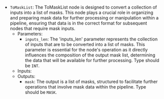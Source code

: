- `ToMaskList`: The ToMaskList node is designed to convert a collection of inputs into a list of masks. This node plays a crucial role in organizing and preparing mask data for further processing or manipulation within a pipeline, ensuring that data is in the correct format for subsequent nodes that require mask inputs.
    - Parameters:
        - `inputs_len`: The 'inputs_len' parameter represents the collection of inputs that are to be converted into a list of masks. This parameter is essential for the node's operation as it directly influences the composition of the output mask list, determining the data that will be available for further processing. Type should be `INT`.
    - Inputs:
    - Outputs:
        - `mask`: The output is a list of masks, structured to facilitate further operations that involve mask data within the pipeline. Type should be `MASK`.
